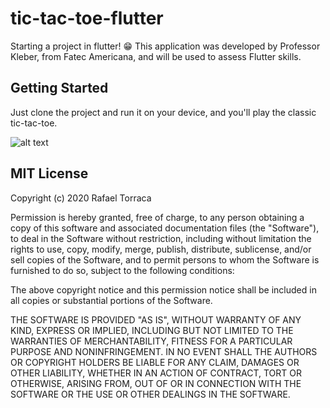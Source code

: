 # tic-tac-toe-flutter

Starting a project in flutter! 😁
This application was developed by Professor Kleber, 
from Fatec Americana, and will be used to assess Flutter skills.

## Getting Started

Just clone the project and run it on your device, and you'll play the classic tic-tac-toe.

![alt text](https://github.com/rafael-torraca/tic-tac-toe-flutter/blob/main/app.png.jpg?raw=true)

## MIT License

Copyright (c) 2020 Rafael Torraca

Permission is hereby granted, free of charge, to any person obtaining a copy
of this software and associated documentation files (the "Software"), to deal
in the Software without restriction, including without limitation the rights
to use, copy, modify, merge, publish, distribute, sublicense, and/or sell
copies of the Software, and to permit persons to whom the Software is
furnished to do so, subject to the following conditions:

The above copyright notice and this permission notice shall be included in all
copies or substantial portions of the Software.

THE SOFTWARE IS PROVIDED "AS IS", WITHOUT WARRANTY OF ANY KIND, EXPRESS OR
IMPLIED, INCLUDING BUT NOT LIMITED TO THE WARRANTIES OF MERCHANTABILITY,
FITNESS FOR A PARTICULAR PURPOSE AND NONINFRINGEMENT. IN NO EVENT SHALL THE
AUTHORS OR COPYRIGHT HOLDERS BE LIABLE FOR ANY CLAIM, DAMAGES OR OTHER
LIABILITY, WHETHER IN AN ACTION OF CONTRACT, TORT OR OTHERWISE, ARISING FROM,
OUT OF OR IN CONNECTION WITH THE SOFTWARE OR THE USE OR OTHER DEALINGS IN THE
SOFTWARE.